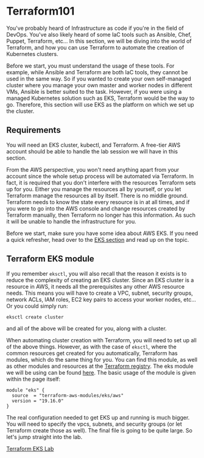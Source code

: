 # Terraform101

You've probably heard of Infrastructure as code if you're in the field of DevOps. You've also likely heard of some IaC tools such as Ansible, Chef, Puppet, Terraform, etc... In this section, we will be diving into the world of Terraform, and how you can use Terraform to automate the creation of Kubernetes clusters.

Before we start, you must understand the usage of these tools. For example, while Ansible and Terraform are both IaC tools, they cannot be used in the same way. So if you wanted to create your own self-managed cluster where you manage your own master and worker nodes in different VMs, Ansible is better suited to the task. However, if you were using a managed Kubernetes solution such as EKS, Terraform would be the way to go. Therefore, this section will use EKS as the platform on which we set up the cluster.

## Requirements

You will need an EKS cluster, kubectl, and Terraform. A free-tier AWS account should be able to handle the lab session we will have in this section.

From the AWS perspective, you won't need anything apart from your account since the whole setup process will be automated via Terraform. In fact, it is required that you don't interfere with the resources Terraform sets up for you. Either you manage the resources all by yourself, or you let Terraform manage the resources all by itself. There is no middle ground. Terraform needs to know the state every resource is in at all times, and if you were to go into the AWS console and change resources created by Terraform manually, then Terraform no longer has this information. As such it will be unable to handle the infrastructure for you.

Before we start, make sure you have some idea about AWS EKS. If you need a quick refresher, head over to the [EKS section](../EKS101/what-is-eks.md) and read up on the topic. 

## Terraform EKS module

If you remember `eksctl`, you will also recall that the reason it exists is to reduce the complexity of creating an EKS cluster. Since an EKS cluster is a resource in AWS, it needs all the prerequisites any other AWS resource needs. This means you will have to create a VPC, subnet, security groups, network ACLs, IAM roles, EC2 key pairs to access your worker nodes, etc... Or you could simply run:

```
eksctl create cluster
```

and all of the above will be created for you, along with a cluster.

When automating cluster creation with Terraform, you will need to set up all of the above things. However, as with the case of `eksctl`, where the common resources get created for you automatically, Terraform has modules, which do the same thing for you. You can find this module, as well as other modules and resources at the [Terraform registry](https://registry.terraform.io). The eks module we will be using can be found [here](https://registry.terraform.io/modules/terraform-aws-modules/eks/aws/latest). The basic usage of the module is given within the page itself:

```
module "eks" {
  source  = "terraform-aws-modules/eks/aws"
  version = "19.16.0"
}
```

The real configuration needed to get EKS up and running is much bigger. You will need to specify the vpcs, subnets, and security groups (or let Terraform create those as well). The final file is going to be quite large. So let's jump straight into the lab.

[Terraform EKS Lab](./terraform-eks-lab.md)